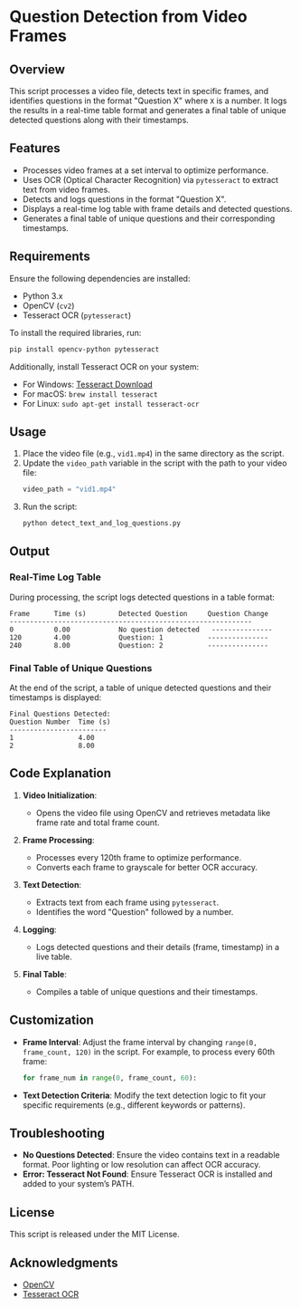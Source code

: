 # Question Detection from Video Frames

## Overview
This script processes a video file, detects text in specific frames, and identifies questions in the format "Question X" where `X` is a number. It logs the results in a real-time table format and generates a final table of unique detected questions along with their timestamps.

## Features
- Processes video frames at a set interval to optimize performance.
- Uses OCR (Optical Character Recognition) via `pytesseract` to extract text from video frames.
- Detects and logs questions in the format "Question X".
- Displays a real-time log table with frame details and detected questions.
- Generates a final table of unique questions and their corresponding timestamps.

## Requirements
Ensure the following dependencies are installed:
- Python 3.x
- OpenCV (`cv2`)
- Tesseract OCR (`pytesseract`)

To install the required libraries, run:
```bash
pip install opencv-python pytesseract
```

Additionally, install Tesseract OCR on your system:
- For Windows: [Tesseract Download](https://github.com/tesseract-ocr/tesseract)
- For macOS: `brew install tesseract`
- For Linux: `sudo apt-get install tesseract-ocr`

## Usage
1. Place the video file (e.g., `vid1.mp4`) in the same directory as the script.
2. Update the `video_path` variable in the script with the path to your video file:
   ```python
   video_path = "vid1.mp4"
   ```
3. Run the script:
   ```bash
   python detect_text_and_log_questions.py
   ```

## Output
### Real-Time Log Table
During processing, the script logs detected questions in a table format:
```
Frame      Time (s)        Detected Question     Question Change
------------------------------------------------------------
0          0.00            No question detected   ---------------
120        4.00            Question: 1           ---------------
240        8.00            Question: 2           ---------------
```

### Final Table of Unique Questions
At the end of the script, a table of unique detected questions and their timestamps is displayed:
```
Final Questions Detected:
Question Number  Time (s)
------------------------
1                4.00
2                8.00
```

## Code Explanation
1. **Video Initialization**:
   - Opens the video file using OpenCV and retrieves metadata like frame rate and total frame count.

2. **Frame Processing**:
   - Processes every 120th frame to optimize performance.
   - Converts each frame to grayscale for better OCR accuracy.

3. **Text Detection**:
   - Extracts text from each frame using `pytesseract`.
   - Identifies the word "Question" followed by a number.

4. **Logging**:
   - Logs detected questions and their details (frame, timestamp) in a live table.

5. **Final Table**:
   - Compiles a table of unique questions and their timestamps.

## Customization
- **Frame Interval**:
  Adjust the frame interval by changing `range(0, frame_count, 120)` in the script. For example, to process every 60th frame:
  ```python
  for frame_num in range(0, frame_count, 60):
  ```

- **Text Detection Criteria**:
  Modify the text detection logic to fit your specific requirements (e.g., different keywords or patterns).

## Troubleshooting
- **No Questions Detected**:
  Ensure the video contains text in a readable format. Poor lighting or low resolution can affect OCR accuracy.
- **Error: Tesseract Not Found**:
  Ensure Tesseract OCR is installed and added to your system’s PATH.

## License
This script is released under the MIT License.

## Acknowledgments
- [OpenCV](https://opencv.org/)
- [Tesseract OCR](https://github.com/tesseract-ocr/tesseract)


